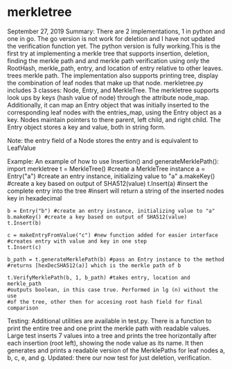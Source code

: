 # merkletree
September 27, 2019
Summary:
There are 2 implementations, 1 in python and one in go. The go version is not
work for deletion and I have not updated the verification function yet. The python
version is fully working.This is the first try at implementing a merkle tree
that supports insertion, deletion, finding
the merkle path and and merkle path verification using only the RootHash,
merkle_path, entry, and location of entry relative to other leaves.
trees merkle path. The implementation also supports printing tree, display the
combination of leaf nodes that make up that node. merkletree.py includes 3
classes: Node, Entry, and MerkleTree. The merkletree supports look ups by keys
(hash value of node) through the attribute node_map. Additionally, it can
map an Entry object that was initially inserted to the corresponding leaf nodes
with the entries_map, using the Entry object as a key. Nodes maintain pointers
to there parent, left child, and right child. The Entry object stores a key
and value, both in string form.

Note: the entry field of a Node stores the entry and is equivalent to LeafValue

Example:
An example of how to use Insertion() and generateMerklePath():
    import merkletree
    t = MerkleTree() #create a MerkleTree instance
    a = Entry("a") #create an entry instance, initializing value to "a"
    a.makeKey() #create a key based on output of SHA512(value)
    t.Insert(a) #insert the complete entry into the tree
    #insert will return a string of the inserted nodes key in hexadecimal

    b = Entry("b") #create an entry instance, initializing value to "a"
    b.makeKey() #create a key based on output of SHA512(value)
    t.Insert(b)

    c = makeEntryFromValue("c") #new function added for easier interface
    #creates entry with value and key in one step
    t.Insert(c)

    b_path = t.generateMerklePath(b) #pass an Entry instance to the method
    #returns [hexDecSHA512(a)] which is the merkle path of b

    t.VerifyMerklePath(b, 1, b_path) #takes entry, location and merkle_path
    #outputs boolean, in this case true. Performed in lg (n) without the use
    #of the tree, other then for accesing root hash field for final comparison

Testing:
Additional utilities are available in test.py. There is a function to print the
entire tree and one print the merkle path with readable values. Large test
inserts 7 values into a tree and prints the tree horizontally after each
insertion (root left), showing the node value as its name. It then generates
and prints a readable version of the MerklePaths for leaf nodes
a, b, c, e, and g. Updated: there our now test for just deletion, verification.
